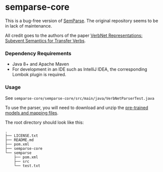 # semparse-core

This is a bug-free version of [SemParse](https://github.com/jgung/verbnet-parser). The original repository seems to be in lack of maintenance.

All credit goes to the authors of the paper [VerbNet Representations: Subevent Semantics for Transfer Verbs](https://www.aclweb.org/anthology/W19-3318.pdf).

### Dependency Requirements

* Java 8+ and Apache Maven
* For development in an IDE such as IntelliJ IDEA, the corresponding Lombok plugin is required.

### Usage

See ```semparse-core/semparse-core/src/main/java/VerbNetParserTest.java```

To use the parser, you will need to download and unzip the [pre-trained models and mapping files](https://drive.google.com/open?id=1qESz4tlviIjsAYzb8qlUg1ps3o37i6l3).

The root directory should look like this:

```
.
├── LICENSE.txt
├── README.md
├── pom.xml
├── semparse-core
└── semparse
    ├── pom.xml
    ├── src
    └── test.txt
```
